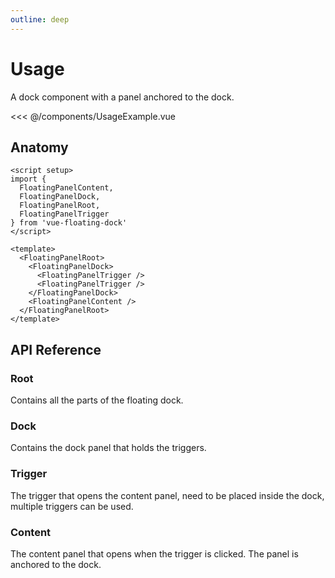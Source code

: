```yaml
---
outline: deep
---
```


# Usage

A dock component with a panel anchored to the dock.

<script setup>
import { withBase } from 'vitepress'
</script>

<div class="rounded-t-lg overflow-hidden">
    <EmbedIframe class="h-350px sm:h-450px" :src="withBase('/guide/component-usage-example.html')" />
</div>

<div class="rounded-b-lg dark:bg-#161618 border-x border-b relative overflow-auto max-h-400px   dark:border-zinc-800">
<div class="-my-4 ">

<<< @/components/UsageExample.vue

</div>
</div>

## Anatomy

```vue
<script setup>
import {
  FloatingPanelContent,
  FloatingPanelDock,
  FloatingPanelRoot,
  FloatingPanelTrigger
} from 'vue-floating-dock'
</script>

<template>
  <FloatingPanelRoot>
    <FloatingPanelDock>
      <FloatingPanelTrigger />
      <FloatingPanelTrigger />
    </FloatingPanelDock>
    <FloatingPanelContent />
  </FloatingPanelRoot>
</template>
```

## API Reference

### Root

Contains all the parts of the floating dock.

<PropsTable
:data="[
  {
    name: 'name',
    description: '<p>The name of the panel must be unique to work with multiple panels, the name is used to save the state in storage.</p>\n',
    type: 'string',
    required: false,
    default: '\'default\''
  },
  {
    name: 'minimizeInactive',
    description: '<p>Minimize floating panel on inactive, set -1 to disable. The number represents milliseconds (e.g., 5000 for 5 seconds).</p>\n',
    type: 'number',
    required: false,
    default: '5000'
  },
]" />

<SlotsTable :data="[
  {
    name: 'isDragging',
    description: '<p>Indicates whether the dock is currently being dragged.</p>\n',
    type: 'boolean'
  },
  {
    name: 'isInactive',
    description: '<p>Indicates whether the dock is currently inactive.</p>\n',
    type: 'boolean'
  },
  {
    name: 'closePanel',
    description: '<p>Function to Close the panel.</p>\n',
    type: '() => void'
  },
  {
    name: 'panelVisible',
    description: '<p>Indicates whether the panel is currently visible.</p>\n',
    type: 'boolean'
  }
]" />

### Dock

Contains the dock panel that holds the triggers.

<DataAttributesTable
  :data="[
    {
      attribute: 'state',
      values: ['inactive', 'open', 'closed'],
   },
   {
     attribute: 'position',
     values: ['top', 'bottom', 'left', 'right'],
   }
  ]"
/>

### Trigger

The trigger that opens the content panel, need to be placed inside the dock, multiple triggers can be used.

<PropsTable
:data="[
  {
    name: 'as',
    description: '<p>TThe element or component this component should render as.</p>\n',
    type: 'button | div',
    required: false,
    default: '\'button\''
  },
  {
    name: 'minimizeInactive',
    description: '<p>Minimize floating panel on inactive, set -1 to disable. The number represents milliseconds (e.g., 5000 for 5 seconds).</p>\n',
    type: 'number',
    required: false,
    default: '5000'
  },
]" />

<DataAttributesTable
  :data="[
    {
      attribute: 'state',
      values: ['inactive', 'open', 'closed'],
   },
   {
     attribute: 'position',
     values: ['top', 'bottom', 'left', 'right'],
   }
  ]"
/>

### Content

The content panel that opens when the trigger is clicked. The panel is anchored to the dock.

<DataAttributesTable
  :data="[
   {
     attribute: 'position',
     values: ['top', 'bottom', 'left', 'right'],
   }
  ]"
/>
